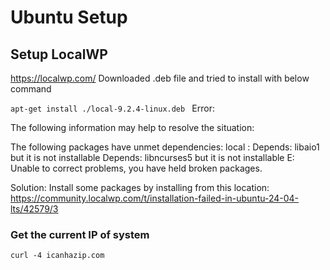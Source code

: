 # Ubuntu Setup

## Setup LocalWP
https://localwp.com/
Downloaded .deb file and tried to install with below command

`apt-get install ./local-9.2.4-linux.deb `
Error:

The following information may help to resolve the situation:

The following packages have unmet dependencies:
 local : Depends: libaio1 but it is not installable
         Depends: libncurses5 but it is not installable
E: Unable to correct problems, you have held broken packages.

Solution:
Install some packages by installing from this location:
https://community.localwp.com/t/installation-failed-in-ubuntu-24-04-lts/42579/3


### Get the current IP of system
`curl -4 icanhazip.com`
